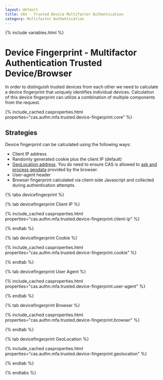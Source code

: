```yaml
---
layout: default
title: CAS - Trusted Device Multifactor Authentication
category: Multifactor Authentication
---
```


{% include variables.html %}

# Device Fingerprint - Multifactor Authentication Trusted Device/Browser

In order to distinguish trusted devices from each other we need to calculate a device fingerprint that uniquely
identifies individual devices. Calculation of this device fingerprint can utilize a combination of multiple components
from the request. 

{% include_cached casproperties.html properties="cas.authn.mfa.trusted.device-fingerprint.core" %}
   
## Strategies

Device fingerprint can be calculated using the following ways:

- Client IP address
- Randomly generated cookie plus the client IP (default)
- [GeoLocation address](../authentication/GeoTracking-Authentication-Requests.html). You do need to ensure CAS is 
allowed to [ask and process geodata](../authentication/Configuring-Authentication-Events.html) provided by the browser.
- User-agent header
- Browser fingerprint calculated via client-side Javascript and collected during authentication attempts.

{% tabs devicefingerprint %}

{% tab devicefingerprint Client IP %}

{% include_cached casproperties.html properties="cas.authn.mfa.trusted.device-fingerprint.client-ip" %}

{% endtab %}

{% tab devicefingerprint Cookie <i class="fa fa-cookie-bite px-1"></i> %}

{% include_cached casproperties.html properties="cas.authn.mfa.trusted.device-fingerprint.cookie" %}

{% endtab %}

{% tab devicefingerprint User Agent %}

{% include_cached casproperties.html properties="cas.authn.mfa.trusted.device-fingerprint.user-agent" %}

{% endtab %}

{% tab devicefingerprint <i class="fa-brands fa-chrome px-1"></i>Browser %}

{% include_cached casproperties.html properties="cas.authn.mfa.trusted.device-fingerprint.browser" %}

{% endtab %}

{% tab devicefingerprint <i class="fa fa-globe px-1"></i>GeoLocation %}

{% include_cached casproperties.html properties="cas.authn.mfa.trusted.device-fingerprint.geolocation" %}

{% endtab %}

{% endtabs %}


